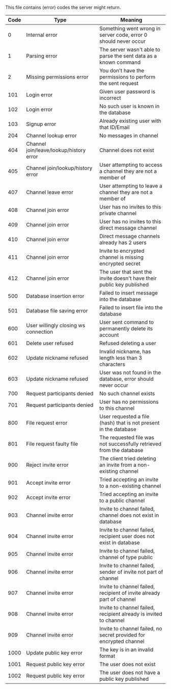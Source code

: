 This file contains (error) codes the server might return.

| Code | Type                                    | Meaning                                                               |
| ---- | --------------------------------------- | --------------------------------------------------------------------- |
| 0    | Internal error                          | Something went wrong in server code, error 0 should never occur       |
| 1    | Parsing error                           | The server wasn't able to parse the sent data as a known command      |
| 2    | Missing permissions error               | You don't have the permissions to perform the sent request            |
| 101  | Login error                             | Given user password is incorrect                                      |
| 102  | Login error                             | No such user is known in the database                                 |
| 103  | Signup error                            | Already existing user with that ID/Email                              |
| 204  | Channel lookup error                    | No messages in channel                                                |
| 404  | Channel join/leave/lookup/history error | Channel does not exist                                                |
| 405  | Channel join/lookup/history error       | User attempting to access a channel they are not a member of          |
| 407  | Channel leave error                     | User attempting to leave a channel they are not a member of           |
| 408  | Channel join error                      | User has no invites to this private channel                           |
| 409  | Channel join error                      | User has no invites to this direct message channel                    |
| 410  | Channel join error                      | Direct message channels already has 2 users                           |
| 411  | Channel join error                      | Invite to encrypted channel is missing encrypted secret               |
| 412  | Channel join error                      | The user that sent the invite doesn't have their public key published |
| 500  | Database insertion error                | Failed to insert message into the database                            |
| 501  | Database file saving error              | Failed to insert file into the database                               |
| 600  | User willingly closing ws connection    | User sent command to permanently delete its account                   |
| 601  | Delete user refused                     | Refused deleting a user                                               |
| 602  | Update nickname refused                 | Invalid nickname, has length less than 3 characters                   |
| 603  | Update nickname refused                 | User was not found in the database, error should never occur          |
| 700  | Request participants denied             | No such channel exists                                                |
| 701  | Request participants denied             | User has no permissions to this channel                               |
| 800  | File request error                      | User requested a file (hash) that is not present in the database      |
| 801  | File request faulty file                | The requested file was not successfully retrieved from the database   |
| 900  | Reject invite error                     | The client tried deleting an invite from a non-existing channel       |
| 901  | Accept invite error                     | Tried accepting an invite to a non-existing channel                   |
| 902  | Accept invite error                     | Tried accepting an invite to a public channel                         |
| 903  | Channel invite error                    | Invite to channel failed, channel does not exist in database          |
| 904  | Channel invite error                    | Invite to channel failed, recipient user does not exist in database   |
| 905  | Channel invite error                    | Invite to channel failed, channel of type public                      |
| 906  | Channel invite error                    | Invite to channel failed, sender of invite not part of channel        |
| 907  | Channel invite error                    | Invite to channel failed, recipient of invite already part of channel |
| 908  | Channel invite error                    | Invite to channel failed, recipient already is invited to channel     |
| 909  | Channel invite error                    | Invite to channel failed, no secret provided for encrypted channel    |
| 1000 | Update public key error                 | The key is in an invalid format                                       |
| 1001 | Request public key error                | The user does not exist                                               |
| 1002 | Request public key error                | The user does not have a public key published                         |
